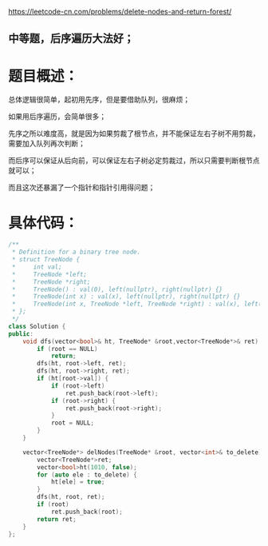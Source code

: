<https://leetcode-cn.com/problems/delete-nodes-and-return-forest/>

## 中等题，后序遍历大法好；

# 题目概述：
总体逻辑很简单，起初用先序，但是要借助队列，很麻烦；

如果用后序遍历，会简单很多；

先序之所以难度高，就是因为如果剪裁了根节点，并不能保证左右子树不用剪裁，需要加入队列再次判断；

而后序可以保证从后向前，可以保证左右子树必定剪裁过，所以只需要判断根节点就可以；

而且这次还暴漏了一个指针和指针引用得问题；

# 具体代码：
```C++
/**
 * Definition for a binary tree node.
 * struct TreeNode {
 *     int val;
 *     TreeNode *left;
 *     TreeNode *right;
 *     TreeNode() : val(0), left(nullptr), right(nullptr) {}
 *     TreeNode(int x) : val(x), left(nullptr), right(nullptr) {}
 *     TreeNode(int x, TreeNode *left, TreeNode *right) : val(x), left(left), right(right) {}
 * };
 */
class Solution {
public:
    void dfs(vector<bool>& ht, TreeNode* &root,vector<TreeNode*>& ret) {
        if (root == NULL)
            return;
        dfs(ht, root->left, ret);
        dfs(ht, root->right, ret);
        if (ht[root->val]) {
            if (root->left)
                ret.push_back(root->left);
            if (root->right) {
                ret.push_back(root->right);
            }
            root = NULL;
        }
    }

    vector<TreeNode*> delNodes(TreeNode* &root, vector<int>& to_delete) {
        vector<TreeNode*>ret;
        vector<bool>ht(1010, false);
        for (auto ele : to_delete) {
            ht[ele] = true;
        }
        dfs(ht, root, ret);
        if (root)
            ret.push_back(root);
        return ret;
    }
};
```